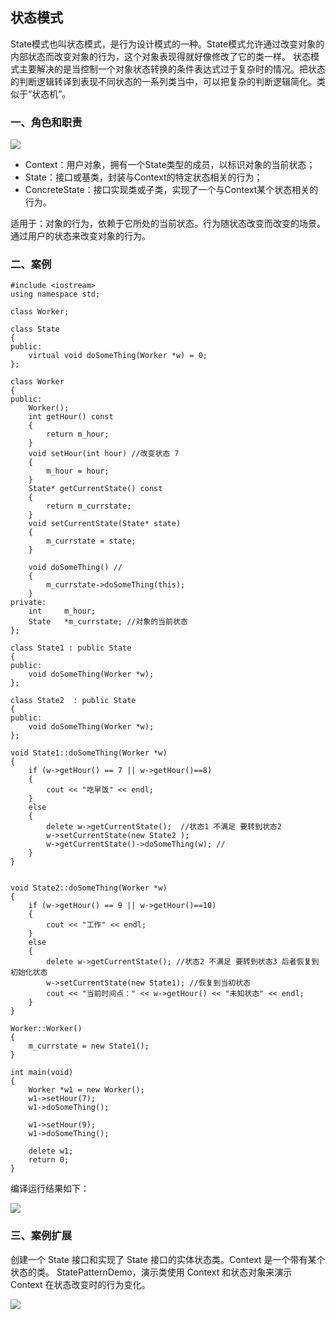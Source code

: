 ## 状态模式 ##

State模式也叫状态模式，是行为设计模式的一种。State模式允许通过改变对象的内部状态而改变对象的行为，这个对象表现得就好像修改了它的类一样。 
状态模式主要解决的是当控制一个对象状态转换的条件表达式过于复杂时的情况。把状态的判断逻辑转译到表现不同状态的一系列类当中，可以把复杂的判断逻辑简化。类似于“状态机”。

### 一、角色和职责 ###

![](https://i.imgur.com/T8vU6SX.png)

- Context：用户对象，拥有一个State类型的成员，以标识对象的当前状态； 
- State：接口或基类，封装与Context的特定状态相关的行为； 
- ConcreteState：接口实现类或子类，实现了一个与Context某个状态相关的行为。 

适用于：对象的行为，依赖于它所处的当前状态。行为随状态改变而改变的场景。通过用户的状态来改变对象的行为。

### 二、案例 ###

	#include <iostream>
	using namespace std;
	
	class Worker;
	
	class State
	{
	public:
		virtual void doSomeThing(Worker *w) = 0;
	};
	
	class Worker
	{
	public:
		Worker();
		int getHour() const
		{
			return m_hour;
		}
		void setHour(int hour) //改变状态 7 
		{
			m_hour = hour;
		}
		State* getCurrentState() const
		{
			return m_currstate;
		}
		void setCurrentState(State* state)
		{
			m_currstate = state;
		}
	
		void doSomeThing() //
		{
			m_currstate->doSomeThing(this);
		}
	private:
		int		m_hour;
		State	*m_currstate; //对象的当前状态
	};
	
	class State1 : public State
	{
	public:
		void doSomeThing(Worker *w);
	};
	
	class State2  : public State
	{
	public:
		void doSomeThing(Worker *w);
	};
	
	void State1::doSomeThing(Worker *w)
	{
		if (w->getHour() == 7 || w->getHour()==8)
		{
			cout << "吃早饭" << endl; 
		}
		else
		{ 
			delete w->getCurrentState();  //状态1 不满足 要转到状态2
			w->setCurrentState(new State2 );
			w->getCurrentState()->doSomeThing(w); //
		}
	}
	
	
	void State2::doSomeThing(Worker *w)
	{
		if (w->getHour() == 9 || w->getHour()==10)
		{
			cout << "工作" << endl; 
		}
		else
		{
			delete w->getCurrentState(); //状态2 不满足 要转到状态3 后者恢复到初始化状态
			w->setCurrentState(new State1); //恢复到当初状态
			cout << "当前时间点：" << w->getHour() << "未知状态" << endl;
		}
	}
	
	Worker::Worker()
	{
		m_currstate = new State1();
	}
	
	int main(void)
	{
		Worker *w1 = new Worker();
		w1->setHour(7);
		w1->doSomeThing();
	
		w1->setHour(9);
		w1->doSomeThing();
	
		delete w1;
		return 0;
	}

编译运行结果如下：

![](https://i.imgur.com/SSrKrrt.png)

### 三、案例扩展 ###

创建一个 State 接口和实现了 State 接口的实体状态类。Context 是一个带有某个状态的类。
StatePatternDemo，演示类使用 Context 和状态对象来演示 Context 在状态改变时的行为变化。

![](https://i.imgur.com/KW2XPMi.png)